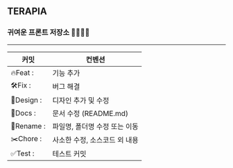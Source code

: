 ## TERAPIA
### 귀여운 프론트 저장소 👧🏻👧🏻

----

|커밋|컨벤션|
|-----|-----|
|🔥Feat : |기능 추가|
|🛠Fix : |버그 해결|
|🎨Design : |디자인 추가 및 수정|
|📝Docs : |문서 수정 (README.md)|
|🚚Rename : |파일명, 폴더명 수정 또는 이동|
|✂️Chore : |사소한 수정, 소스코드 외 내용|
|✅Test : |테스트 커밋|



<!-- ------
npm install react-router-dom
npm install styled-components

npm install firebase



 -->